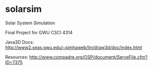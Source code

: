 # solarsim
Solar System Simulation

Final Project for GWU CSCI 4314
  
Java3D Docs: http://www2.seas.gwu.edu/~simhaweb/lin/draw3d/doc/index.html

Resources:
http://www.compadre.org/OSP/document/ServeFile.cfm?ID=7375

